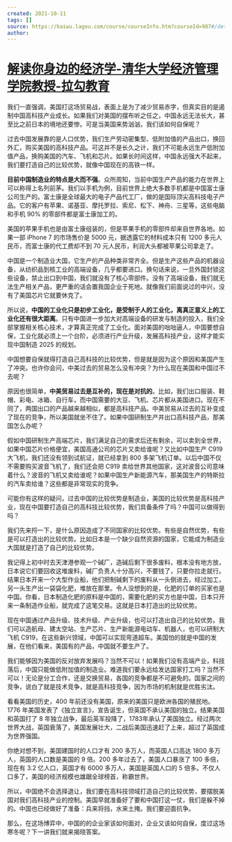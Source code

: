 ```yaml
---
created: 2021-10-11
tags: []
source: https://kaiwu.lagou.com/course/courseInfo.htm?courseId=987#/detail/pc?id=7794
author: 
---
```


# [解读你身边的经济学-清华大学经济管理学院教授-拉勾教育](https://kaiwu.lagou.com/course/courseInfo.htm?courseId=987#/detail/pc?id=7794)


我们一直强调，美国打这场贸易战，表面上是为了减少贸易赤字，但真实目的是遏制中国高科技产业成长。如果我们对美国的摆布听之任之，中国永远无法长大，甚至比之前日本的境地还要惨。可是当美国来势汹汹，我们该如何自保呢？

过去中国发展靠的是人口优势，我们生产劳动密集型、低附加值的产品出口，换回外汇，购买美国的高科技产品。可这并不是长久之计，我们不可能永远生产低附加值产品，换购美国的汽车、飞机和芯片。如果长时间这样，中国永远强大不起来，我们要打造自己的比较优势，就像中国现在的高铁一样。

**目前中国制造业的特点是大而不强**。众所周知，当前中国生产产品的能力在世界上可以称得上名列前茅。我们以手机为例，目前世界上绝大多数手机都是中国富士康公司生产的。富士康是全球最大的电子产品代工厂，做的是国际顶尖高科技电子产品。它的客户有苹果、诺基亚、摩托罗拉、索尼、松下、神舟、三星等，这些电脑和手机 90% 的零部件都是富士康加工的。

美国的苹果手机也是由富士康组装的，但是苹果手机的零部件却来自世界各地。如果一部 iPhone 7 的市场售价是 5000 元，据透露它的材料成本只有 1200 多元人民币，而富士康的代工费却不到 70 元人民币，利润大头都被苹果公司拿走了。

中国是一个制造业大国，它生产的产品种类非常齐全。但是生产这些产品的机器设备，从纺织品到核工业的高端设备，几乎都要进口。换句话来说，一旦外国封锁这些设备，禁止出口到中国，我们就没有了核心零部件。没有了高端设备，我们就无法生产相关产品，更严重的话会置我国企业于死地。就像我们前面说过的中兴，没有了美国芯片它就要休克了。

所以说，**中国的工业化只是初步工业化，是受制于人的工业化，离真正意义上的工业化还有很大距离**。只有中国进一步加大对高端设备的研发与制造的投入，我们全部掌握相关核心技术，才算真正完成了工业化。面对美国的咄咄逼人，中国要想自保，工业化就必须上一个台阶，必须进行产业升级，发展高科技产业，这样才能实现中国制造 2025 的规划。

中国想要自保就得打造自己高科技的比较优势，但是就是因为这个原因和美国产生了冲突。也许你会问，中美过去的贸易怎么没有冲突？为什么现在美国和中国过不去呢？

原因也很简单，**中美贸易过去是互补的，现在是对抗的**。比如，我们出口服装、鞋帽、彩电、冰箱、自行车，而中国需要的大豆、飞机、芯片都从美国进口。现在不同了，两国出口的产品越来越相似，都是高科技产品。中美贸易从过去的互补变成了现在的竞争，所以美国就坐不住了。如果中国研制生产并出口高科技产品，那美国怎么办呢？

假如中国研制生产高端芯片，我们满足自己的需求后还有剩余，可以卖到全世界，如果中国芯片价格便宜，美国高通公司的芯片又卖给谁呢？又比如中国生产 C919 大飞机，我们还没有领到试航证，就已经拿到 800 多架飞机订单。以后中国不仅不需要购买波音飞机了，我们还会把 C919 卖给世界其他国家，这对波音公司意味着什么？波音的飞机又卖给谁呢？如果中国生产新能源汽车，那美国生产的特斯拉的汽车卖给谁？这些都是非常现实的竞争。

可能你有这样的疑问，过去中国的比较优势是制造业，美国的比较优势是高科技产业，现在中国要打造自己的高科技比较优势，我们具备条件了吗？中国可以做得到吗？

我们先来捋一下，是什么原因造成了不同国家的比较优势。有些是自然优势，有些是可以打造出的比较优势。比如日本是一个缺少自然资源的国家，它能成为制造业大国就是打造了自己的比较优势。

我记得上初中时去天津港参观一个碱厂，造碱后剩下很多废料，根本没有地方放，日本说它们要回收这堆废料，碱厂负责人十分高兴，不要钱了，只要你拉走就行。结果日本开来一个大型作业船，他们把制碱剩下的废料从一头倒进去，经过加工，另一头生产出一袋袋化肥，堆放在那里。令人没想到的是，化肥的订单的买家也是中国。你看，日本制造化肥的原料是中国的，需要化肥的买方也是中国，日本只开来一条制造作业船，就完成了这笔交易。这就是日本打造出的比较优势。

现在中国通过产品升级、技术升级、产业升级，也可以打造出自己的比较优势。我们可以造航母、建太空站、生产芯片、生产新能源电动车、机器人，也可以研制大飞机 C919，在这些新兴领域，中国可以实现弯道超车。美国怕的就是中国的发展，在他们看来，美国有的产品，中国就不要生产了。

我们能够因为美国的反对放弃发展吗？当然不可以！如果我们没有高端产业，科技落后，中国只能做低附加值的制造业。难道我们要永远给发达国家打工吗？当然不可以！无论是分工合作，还是交换贸易，各国的竞争都是不可避免的。国家之间的竞争，说白了就是技术竞争，就是高科技竞争，因为市场的机制就是优胜劣汰。

看看美国的历史，400 年前还没有美国，原来的美国只是欧洲各国的殖民地。1776 年美国发表了《独立宣言》，宣告诞生，但英国不承认美国的独立。结果美国和英国打了 8 年独立战争，最后英军投降了，1783年承认了美国独立。经过两次世界大战，英国衰落了，美国发展壮大，二战后美国迅速赶了上来，超过了英国成为世界强国。

你绝对想不到，美国建国时的人口才有 200 多万人，而英国人口高达 1800 多万人，英国的人口数是美国的 9 倍。200 多年过去了，美国人口暴涨了 100 多倍，现在有 3.2 亿人口，英国才有 6000 多万人，美国是英国人口的 5 倍多。不仅人口多了，美国的经济规模也雄踞全球榜首，称霸世界。

所以，中国绝不会选择退让，我们要在高科技领域打造自己的比较优势，要摆脱美国对我们高科技产业的控制。美国早就准备好了要和中国打这一仗，我们是躲不掉的。中国也已经做好了准备：兵来将挡，水来土掩。我们要迎面抗争。

那么，在这场博弈中，中国的的企业家该如何面对，企业又该如何自保，度过这场寒冬呢？下一讲我们就来揭晓答案。
